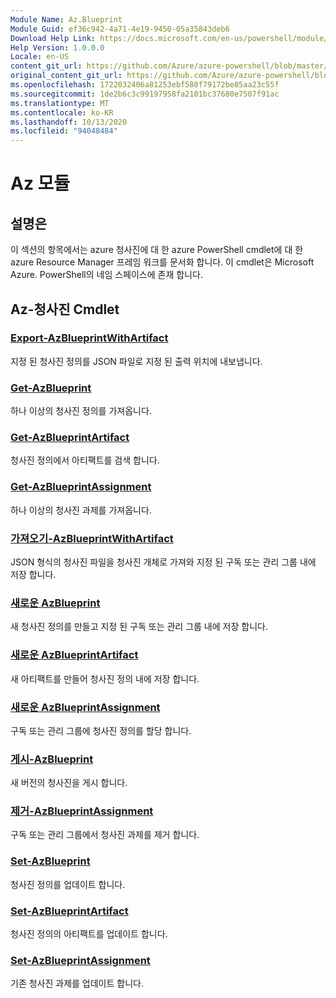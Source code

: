 ```yaml
---
Module Name: Az.Blueprint
Module Guid: ef36c942-4a71-4e19-9450-05a35843deb6
Download Help Link: https://docs.microsoft.com/en-us/powershell/module/az.blueprint
Help Version: 1.0.0.0
Locale: en-US
content_git_url: https://github.com/Azure/azure-powershell/blob/master/src/Blueprint/Blueprint/help/Az.Blueprint.md
original_content_git_url: https://github.com/Azure/azure-powershell/blob/master/src/Blueprint/Blueprint/help/Az.Blueprint.md
ms.openlocfilehash: 1722032406a81253ebf580f79172be85aa23c55f
ms.sourcegitcommit: 1de2b6c3c99197958fa2101bc37680e7507f91ac
ms.translationtype: MT
ms.contentlocale: ko-KR
ms.lasthandoff: 10/13/2020
ms.locfileid: "94048484"
---
```

# Az 모듈
## 설명은
이 섹션의 항목에서는 azure 청사진에 대 한 azure PowerShell cmdlet에 대 한 azure Resource Manager 프레임 워크를 문서화 합니다. 이 cmdlet은 Microsoft Azure. PowerShell의 네임 스페이스에 존재 합니다.

## Az-청사진 Cmdlet
### [Export-AzBlueprintWithArtifact](Export-AzBlueprintWithArtifact.md)
지정 된 청사진 정의를 JSON 파일로 지정 된 출력 위치에 내보냅니다. 

### [Get-AzBlueprint](Get-AzBlueprint.md)
하나 이상의 청사진 정의를 가져옵니다.

### [Get-AzBlueprintArtifact](Get-AzBlueprintArtifact.md)
청사진 정의에서 아티팩트를 검색 합니다.

### [Get-AzBlueprintAssignment](Get-AzBlueprintAssignment.md)
하나 이상의 청사진 과제를 가져옵니다.

### [가져오기-AzBlueprintWithArtifact](Import-AzBlueprintWithArtifact.md)
JSON 형식의 청사진 파일을 청사진 개체로 가져와 지정 된 구독 또는 관리 그룹 내에 저장 합니다.

### [새로운 AzBlueprint](New-AzBlueprint.md)
새 청사진 정의를 만들고 지정 된 구독 또는 관리 그룹 내에 저장 합니다.

### [새로운 AzBlueprintArtifact](New-AzBlueprintArtifact.md)
새 아티팩트를 만들어 청사진 정의 내에 저장 합니다.

### [새로운 AzBlueprintAssignment](New-AzBlueprintAssignment.md)
구독 또는 관리 그룹에 청사진 정의를 할당 합니다.

### [게시-AzBlueprint](Publish-AzBlueprint.md)
새 버전의 청사진을 게시 합니다.

### [제거-AzBlueprintAssignment](Remove-AzBlueprintAssignment.md)
구독 또는 관리 그룹에서 청사진 과제를 제거 합니다.

### [Set-AzBlueprint](Set-AzBlueprint.md)
청사진 정의를 업데이트 합니다.

### [Set-AzBlueprintArtifact](Set-AzBlueprintArtifact.md)
청사진 정의의 아티팩트를 업데이트 합니다.

### [Set-AzBlueprintAssignment](Set-AzBlueprintAssignment.md)
기존 청사진 과제를 업데이트 합니다.

